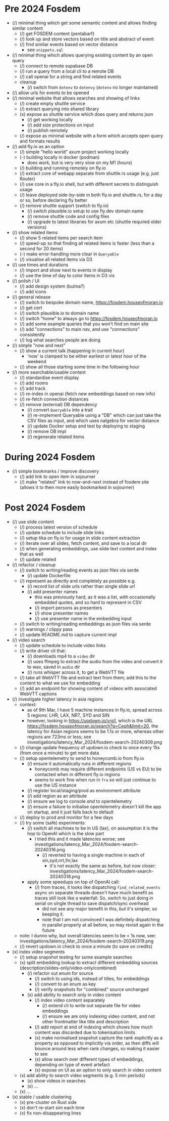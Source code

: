 # Pre 2024 Fosdem

- (/) minimal thing which get some semantic content and allows finding similar content
  - (/) get FOSDEM content (pentabarf)
  - (/) look up and store vectors based on title and abstract of event
  - (/) find similar events based on vector distance
    - see `snippets.sql`
- (/) minimal thing which allows querying existing content by an open query
  - (/) connect to remote supabase DB
  - (/) run a query from a local cli to a remote DB
  - (/) call openai for a string and find related events
  - cleanup
    - (/) switch from `dotenv` to `dotenvy` (`dotenv` no longer maintained)
- (/) allow urls for events to be opened
- (/) minimal website that allows searches and showing of links
  - (/) create empty shuttle service
  - (/) extract querying into shared library
  - (x) expose as shuttle service which does query and returns json
    - (/) get working locally
    - (/) add size protections on input
    - (/) publish remotely
  - (/) expose as minimal website with a form which accepts open query and formats results
- (/) add fly.io as an option
  - (/) simple "hello world" axum project working locally
  - (-) building locally in docker (podman)
    - does work, but is very very slow on my M1 (hours)
  - (/) building and running remotely on fly.io
  - (/) extract core of webapp separate from shuttle.rs usage (e.g. just Router)
  - (/) use core in a fly.io shell, but with different secrets to distinguish usage
  - (/) leave deployed side-by-side in both fly.io and shuttle.rs, for a day or so, before declaring fly better
  - (/) remove shuttle support (switch to fly.io)
    - (/) switch plausible.io setup to use fly.dev domain name
    - (/) remove shuttle code and config files
    - (/) upgrade to latest libraries for axum etc (shuttle required older versions)
- (/) show related items
  - (/) show 5 related items per search item
  - (/) speed-up so that finding all related items is faster (less than a second for 20 items)
  - (-) make error-handling more clear in `Queryable`
  - (/) visualise all related items via D3
- (/) use times and durations
  - (/) import and show next to events in display
  - (/) use the time of day to color items in D3 vis
- (/) polish / UI
  - (/) add design system (bulma?)
  - (/) add icons
- (/) general release
  - (/) switch to bespoke domain name, https://fosdem.houseofmoran.io
  - (/) get cert
  - (/) switch plausible.io to domain name
  - (/) switch "home" to always go to https://fosdem.houseofmoran.io
  - (/) add some example queries that you won't find on main site
  - (/) add "connections" to main nav, and use "connections" consistently
  - (/) log what searches people are doing
- (/) simple "now and next"
  - (/) show a current talk (happening in current hour)
    - 'now' is clamped to be either earliest or latest hour of the weekend
  - (/) show all those starting some time in the following hour
- (/) more searchable/usable content
  - (/) standardise event display
  - (/) add rooms
  - (/) add track
  - (/) re-index in openai (fetch new embeddings based on new info)
  - (/) re-fetch connection distances
  - (/) remove (external) DB dependency
    - (/) convert `Queryable` into a trait
    - (/) re-implement Queryable using a "DB" which can just take the CSV files as input, and which uses nalgebra for vector distance
    - (/) update Docker setup and test by deploying to staging
    - (/) remove DB impl
    - (/) regenerate related items

# During 2024 Fosdem

- (/) simple bookmarks / improve discovery
  - (/) add link to open item in sojourner
  - (/) make "related" link to now-and-next instead of fosdem site (allows it to then more easily bookmarked in sojourner)

# Post 2024 Fosdem

- (/) use slide content
  - (/) process latest version of schedule
  - (/) update schedule to include slide links
  - (/) setup tika on fly.io for usage in slide content extraction
  - (/) iterate over all slides, fetch content, and save to a local dir
  - (/) when generating embeddings, use slide text content and index that as well
  - (/) update related
- (/) refactor / cleanup
  - (/) switch to writing/reading events as json files via serde
    - (/) update Dockerfile
  - (/) represent as directly and completely as possible e.g.
    - (/) record list of slide urls rather than single slide url
    - (/) add presenter names
      - this was previously hard, as it was a list, with occasionally embedded quotes, and so hard to represent in CSV
      - (/) import persons as presenters
      - (/) show presenter names
      - (/) use presenter name in the embedding input
  - (/) switch to writing/reading embeddings as json files via serde
  - (/) warnings / clippy pass
  - (/) update README.md to capture current impl
- (/) video search
  - (/) update schedule to include video links
  - (/) write driver cli that:
    - (/) downloads mp4 to a `video` dir
    - (/) uses ffmpeg to extract the audio from the video and convert it to wav, saved in `audio` dir
    - (/) runs whisper across it, to get a WebVTT file
  - (/) take all WebVTT file and extract text from them; add this to the content to what we use for embedding
  - (/) add an endpoint for showing content of videos with associated WebVTT captions
- (/) investigate higher latency in asia regions
  - context:
    - as of 9th Mar, I have 5 machine instances in fly.io, spread across 5 regions: LHR, LAX, NRT, SYD and SIN
    - however, looking in https://updown.io/vrp1, which is the URL https://fosdem.houseofmoran.io/search?q=Ceph&limit=20, the latency for Asian regions seems to be 1.1s or more, whereas other regions are 723ms or less; see investigations/latency_Mar_2024/fosdem-search-20240309.png
  - (/) change update frequency of updown.io check to once every 15s (from once a minute) to get more data
  - (/) setup opentelemetry to send to honeycomb.io from fly.io
    - (/) ensure it automatically runs in different regions
      - honeycomb may require different endpoints (US vs EU) to be contacted when in different fly.io regions
      - seems to work fine when run in `fra` so will just continue to use the US instance
    - (/) register local/staging/prod as environment attribute
    - (/) add region as an attribute
    - (/) ensure we log to console _and_ to opentelemetry
    - (/) ensure a failure to initialise opentelemetry doesn't kill the app on startup, and it just falls back to default
  - (/) deploy to prod and monitor for a few days
  - (/) try some (safe) experiments:
    - (/) switch all machines to be in US (lax), on assumption it is the hop to OpenAI which is the slow part
      - I tried this and it made latencies worse; see investigations/latency_Mar_2024/fosdem-search-20240316.png
        - (/) reverted to having a single machine in each of sin,syd,nrt,lhr,lax
          - it's not exactly the same as before, but now closer: investigations/latency_Mar_2024/fosdem-search-20240318.png
    - apply some speedups on top of OpenAI call:
      - (/) from traces, it looks like dispatching `find_related_events` async on separate threads doesn't have much benefit as traces still look like a waterfall. So, switch to just doing in serial on single thread to save dispatch/sync overhead
        - did not see any major benefit in this, but it's simpler, so keeping it.
        - note that I am not convinced I was definitely dispatching in parallel properly at all before, so may revisit again in the future
  - note: I dunno why, but overall latencies seem to be < 1s now, see: investigations/latency_Mar_2024/fosdem-search-20240319.png
  - (/) revert updown.io check to once a minute (to save on credits)
- (x) index video segments
  - (/) setup snapshot testing for some example searches
  - (x) split embedding lookup to extract different embedding sources (description/slides-only/video-only/combined)
    - (/) refactor out enum for source
      - (/) switch to using ids, instead of titles, for embeddings
      - (/) convert to an enum as key
      - (/) verify snapshots for "combined" source unchanged
    - (x) add ability to search only in video content
      - (/) index video content separately
        - (/) extend cli to write out separate file for video embeddings
        - (/) ensure we are only indexing video content, and not other frontmatter like title and description
      - (/) add report at end of indexing which shows how much content was discarded due to tokenisation limits
      - (x) make normalised snapshot capture the rank explicitly as a property as opposed to implicitly via order, as then diffs will bounce around less when rank changes, so making it easier to see
      - (x) allow search over different types of embeddings, depending on type of event artefact
      - (x) expose on UI as an option to only search in video content
  - (x) add ability to search video segments (e.g. 5 min periods)
    - (x) show videos in searches
    - (x) ...
  - (x) ...
- (x) stable / usable clustering
  - (x) pre-cluster on Rust side
  - (x) don't re-start sim each time
  - (x) fix non-disappearing lines
